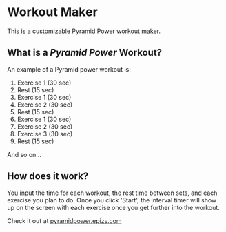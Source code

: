 # Workout Maker

This is a customizable Pyramid Power workout maker.

## What is a <i>Pyramid Power</i> Workout?

An example of a Pyramid power workout is:

<ol>
    <li>Exercise 1 (30 sec)</li>
    <li>Rest (15 sec)</li>
    <li>Exercise 1 (30 sec)</li>
    <li>Exercise 2 (30 sec)</li>
    <li>Rest (15 sec)</li>
    <li>Exercise 1 (30 sec)</li>
    <li>Exercise 2 (30 sec)</li>
    <li>Exercise 3 (30 sec)</li>
    <li>Rest (15 sec)</li>
</ol>

And so on...

## How does it work?

You input the time for each workout, the rest time between sets, and each exercise you plan to do. Once you click 'Start', the interval timer will show up on the screen with each exercise once you get further into the workout.

Check it out at <a href="pyramidpower.epizy.com">pyramidpower.epizy.com</a>